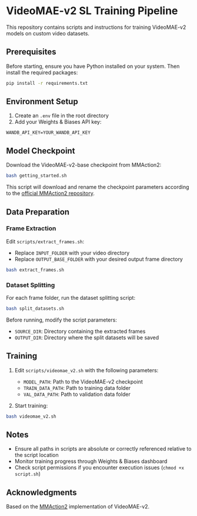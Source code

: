 # VideoMAE-v2 SL Training Pipeline

This repository contains scripts and instructions for training VideoMAE-v2 models on custom video datasets.

## Prerequisites

Before starting, ensure you have Python installed on your system. Then install the required packages:

```bash
pip install -r requirements.txt
```

## Environment Setup

1. Create an `.env` file in the root directory
2. Add your Weights & Biases API key:
```
WANDB_API_KEY=YOUR_WANDB_API_KEY
```

## Model Checkpoint

Download the VideoMAE-v2-base checkpoint from MMAction2:

```bash
bash getting_started.sh
```

This script will download and rename the checkpoint parameters according to the [official MMAction2 repository](https://github.com/open-mmlab/mmaction2/blob/main/configs/recognition/videomaev2/README.md).

## Data Preparation

### Frame Extraction

Edit `scripts/extract_frames.sh`:
   - Replace `INPUT_FOLDER` with your video directory
   - Replace `OUTPUT_BASE_FOLDER` with your desired output frame directory

```bash
bash extract_frames.sh
```

### Dataset Splitting

For each frame folder, run the dataset splitting script:

```bash
bash split_datasets.sh
```

Before running, modify the script parameters:
- `SOURCE_DIR`: Directory containing the extracted frames
- `OUTPUT_DIR`: Directory where the split datasets will be saved

## Training

1. Edit `scripts/videomae_v2.sh` with the following parameters:
   - `MODEL_PATH`: Path to the VideoMAE-v2 checkpoint
   - `TRAIN_DATA_PATH`: Path to training data folder
   - `VAL_DATA_PATH`: Path to validation data folder

2. Start training:
```bash
bash videomae_v2.sh
```

## Notes

- Ensure all paths in scripts are absolute or correctly referenced relative to the script location
- Monitor training progress through Weights & Biases dashboard
- Check script permissions if you encounter execution issues (`chmod +x script.sh`)

## Acknowledgments

Based on the [MMAction2](https://github.com/open-mmlab/mmaction2) implementation of VideoMAE-v2.